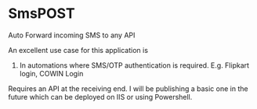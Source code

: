 # SmsPOST
 Auto Forward incoming SMS to any API
 
 An excellent use case for this application is
 1. In automations where SMS/OTP authentication is required. E.g. Flipkart login, COWIN Login

Requires an API at the receiving end. I will be publishing a basic one in the future which can be deployed on IIS or using Powershell.

